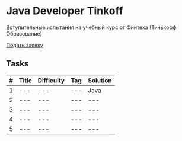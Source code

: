 # Java Developer Tinkoff

Вступительные испытания на учебный курс от Финтеха (Тинькофф Образование)

[Подать заявку](https://fintech.tinkoff.ru/study/fintech/java/?utm_source=telegram_fintech&utm_medium=smm.unp&utm_campaign=fintech.java_osen2023&dsp_click_id=3efb4829-60a3-440f-8cf9-951c51ff571b)

## Tasks

|#|Title|Difficulty|Tag|Solution|
|--:|---|---|---|---|
|1|---|---|---|Java|
|2|---|---|---|---|
|3|---|---|---|---|
|4|---|---|---|---|
|5|---|---|---|---|

